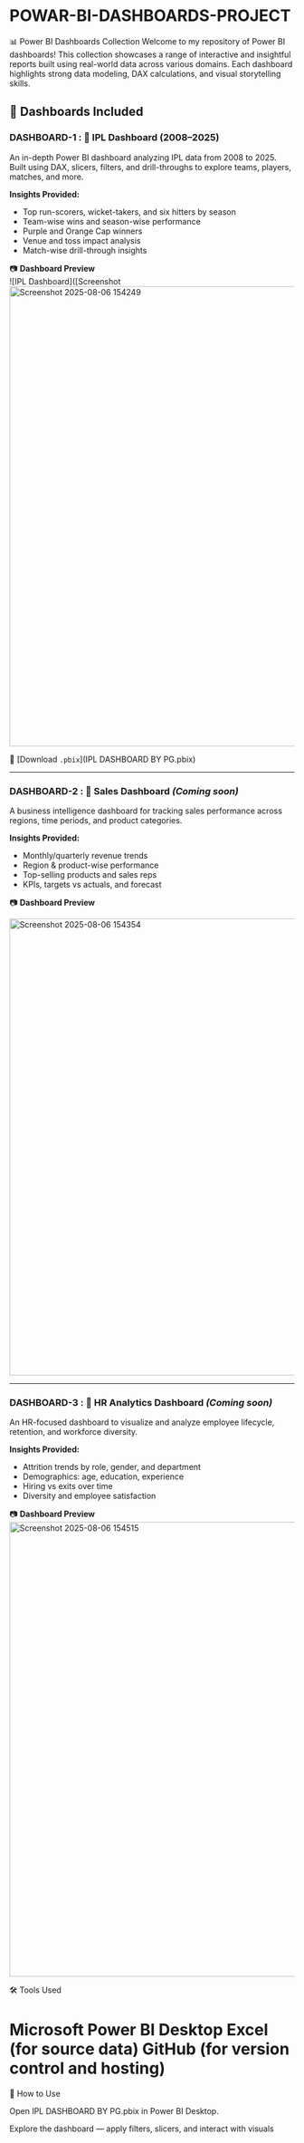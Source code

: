 # POWAR-BI-DASHBOARDS-PROJECT

📊 Power BI Dashboards Collection
Welcome to my repository of Power BI dashboards! This collection showcases a range of interactive and insightful reports built using real-world data across various domains. Each dashboard highlights strong data modeling, DAX calculations, and visual storytelling skills.

## 📌 Dashboards Included

### DASHBOARD-1 :  🏏 IPL Dashboard (2008–2025)

An in-depth Power BI dashboard analyzing IPL data from 2008 to 2025. Built using DAX, slicers, filters, and drill-throughs to explore teams, players, matches, and more.

**Insights Provided:**
- Top run-scorers, wicket-takers, and six hitters by season  
- Team-wise wins and season-wise performance  
- Purple and Orange Cap winners  
- Venue and toss impact analysis  
- Match-wise drill-through insights

📷 **Dashboard Preview**  
![IPL Dashboard]([Screenshot <img width="1436" height="813" alt="Screenshot 2025-08-06 154249" src="https://github.com/user-attachments/assets/8022f3ee-4d24-4ada-824a-8d725420ca0a" />



📁 [Download `.pbix`](IPL DASHBOARD BY PG.pbix)

---

### DASHBOARD-2 :  💼 Sales Dashboard *(Coming soon)*

A business intelligence dashboard for tracking sales performance across regions, time periods, and product categories.

**Insights Provided:**
- Monthly/quarterly revenue trends  
- Region & product-wise performance  
- Top-selling products and sales reps  
- KPIs, targets vs actuals, and forecast

📷 **Dashboard Preview**  

<img width="1413" height="807" alt="Screenshot 2025-08-06 154354" src="https://github.com/user-attachments/assets/60bf7098-2507-412e-bdac-9cff35d26852" />

---

### DASHBOARD-3 :  👥 HR Analytics Dashboard *(Coming soon)*

An HR-focused dashboard to visualize and analyze employee lifecycle, retention, and workforce diversity.

**Insights Provided:**
- Attrition trends by role, gender, and department  
- Demographics: age, education, experience  
- Hiring vs exits over time  
- Diversity and employee satisfaction

📷 **Dashboard Preview**  
<img width="1433" height="803" alt="Screenshot 2025-08-06 154515" src="https://github.com/user-attachments/assets/269c3e83-9474-463b-8fa7-f06e25fa15fc" />

🛠 Tools Used

# Microsoft Power BI Desktop Excel (for source data) GitHub (for version control and hosting)

🚀 How to Use

Open IPL DASHBOARD BY PG.pbix in Power BI Desktop.

Explore the dashboard — apply filters, slicers, and interact with visuals

